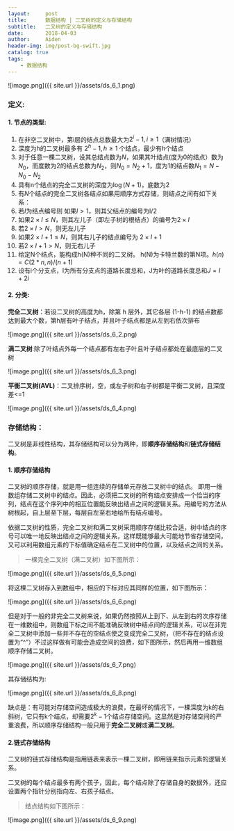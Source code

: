 ```yaml
---
layout:     post
title:      数据结构 | 二叉树的定义与存储结构
subtitle:   二叉树的定义与存储结构
date:       2018-04-03
author:     Aiden
header-img: img/post-bg-swift.jpg
catalog: true 			
tags:								
    - 数据结构
---
```


![image.png]({{ site.url }}/assets/ds_6_1.png)

### 定义:


#### 1. 节点的类型:

1. 在非空二叉树中，第i层的结点总数最大为$2^{i}-1,i\ge1$（满树情况）
2. 深度为h的二叉树最多有 $2^h-1, h\ge1$ 个结点，最少有$h$个结点
3. 对于任意一棵二叉树，设其总结点数为$N$，如果其叶结点(度为0的结点）数为$N_0$，而度数为2的结点总数为$N_2$，则$N_0=N_2+1$，度为1的结点数$N_1=N-N_0-N_2$
4. 具有n个结点的完全二叉树的深度为$\log(N+1)$，底数为2
5. 有$N$个结点的完全二叉树各结点如果用顺序方式存储，则结点之间有如下关系：
6. 若$I$为结点编号则 如果$I\gt1$，则其父结点的编号为I/2
7. 如果$2×I \le N$，则其左儿子（即左子树的根结点）的编号为$2×I$
8. 若$2×I \gt N$，则无左儿子
9. 如果$2×I+1 \le N$，则其右儿子的结点编号为 $2×I+1$
10. 若$2×I+1 \gt N$，则无右儿子
11. 给定N个结点，能构成h(N)种不同的二叉树。 h(N)为卡特兰数的第N项。$h(n)=C(2*n,   n)/(n+1)$
12. 设有i个分支点，I为所有分支点的道路长度总和，J为叶的道路长度总和$J=I+2i$


#### 2. 分类:

**完全二叉树**：若设二叉树的高度为h，除第 h 层外，其它各层 (1-h-1) 的结点数都达到最大个数，第h层有叶子结点，并且叶子结点都是从左到右依次排布

![image.png]({{ site.url }}/assets/ds_6_2.png)

**满二叉树**:除了叶结点外每一个结点都有左右子叶且叶子结点都处在最底层的二叉树

![image.png]({{ site.url }}/assets/ds_6_3.png)


**平衡二叉树(AVL)**：二叉排序树，空，或左子树和右子树都是平衡二叉树，且深度差<=1

![image.png]({{ site.url }}/assets/ds_6_4.png)


### 存储结构：


二叉树是非线性结构，其存储结构可以分为两种，即**顺序存储结构**和**链式存储结构**。

#### 1. 顺序存储结构

二叉树的顺序存储，就是用一组连续的存储单元存放二叉树中的结点。
即用一维数组存储二叉树中的结点。因此，必须把二叉树的所有结点安排成一个恰当的序列，结点在这个序列中的相互位置能反映出结点之间的逻辑关系。用编号的方法从树根起，自上层至下层，每层自左至右地给所有结点编号。


依据二叉树的性质，完全二叉树和满二叉树采用顺序存储比较合适，树中结点的序号可以唯一地反映出结点之间的逻辑关系，这样既能够最大可能地节省存储空间，又可以利用数组元素的下标值确定结点在二叉树中的位置，以及结点之间的关系。

> 一棵完全二叉树（满二叉树）如下图所示：

![image.png]({{ site.url }}/assets/ds_6_5.png)


将这棵二叉树存入到数组中，相应的下标对应其同样的位置，如下图所示：

![image.png]({{ site.url }}/assets/ds_6_6.png)

但是对于一般的非完全二叉树来说，如果仍然按照从上到下、从左到右的次序存储在一维数组中，则数组下标之间不能准确反映树中结点间的逻辑关系，可以在非完全二叉树中添加一些并不存在的空结点使之变成完全二叉树，（把不存在的结点设置为“^”）不过这样做有可能会造成空间的浪费，如下图所示，然后再用一维数组顺序存储二叉树。

![image.png]({{ site.url }}/assets/ds_6_7.png)

其存储结构为:

![image.png]({{ site.url }}/assets/ds_6_8.png)


缺点是：有可能对存储空间造成极大的浪费，在最坏的情况下，一棵深度为k的右斜树，它只有k个结点，却需要$2^k-1$个结点存储空间。这显然是对存储空间的严重浪费，所以顺序存储结构一般只用于**完全二叉树**或**满二叉树**。


#### 2.链式存储结构

 二叉树的链式存储结构是指用链表来表示一棵二叉树，即用链来指示元素的逻辑关系。

 二叉树的每个结点最多有两个孩子，因此，每个结点除了存储自身的数据外，还应设置两个指针分别指向左、右孩子结点。

 > 结点结构如下图所示：

![image.png]({{ site.url }}/assets/ds_6_9.png)